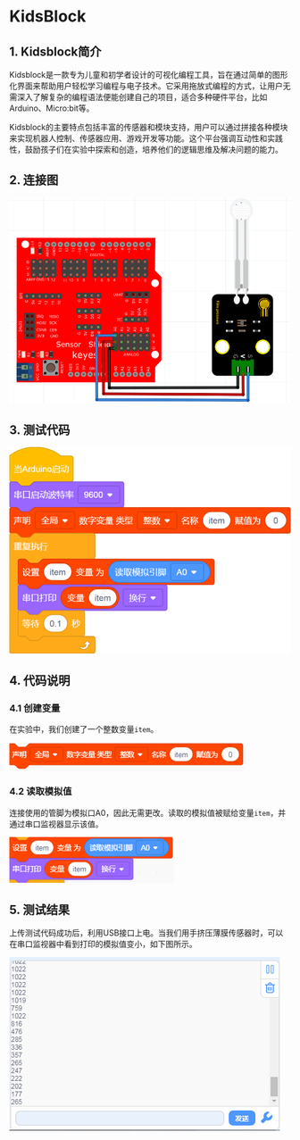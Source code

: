 # KidsBlock


## 1. Kidsblock简介  

Kidsblock是一款专为儿童和初学者设计的可视化编程工具，旨在通过简单的图形化界面来帮助用户轻松学习编程与电子技术。它采用拖放式编程的方式，让用户无需深入了解复杂的编程语法便能创建自己的项目，适合多种硬件平台，比如Arduino、Micro:bit等。  

Kidsblock的主要特点包括丰富的传感器和模块支持，用户可以通过拼接各种模块来实现机器人控制、传感器应用、游戏开发等功能。这个平台强调互动性和实践性，鼓励孩子们在实验中探索和创造，培养他们的逻辑思维及解决问题的能力。  

## 2. 连接图  

![](media/6e645d1e9652fd02a3845ec9d77d29ae.png)  

## 3. 测试代码  

![](media/cd0d21c7fcb5a1c52ba0132c32ac20ea.png)  

## 4. 代码说明  

### 4.1 创建变量  

在实验中，我们创建了一个整数变量`item`。  

![](media/e3db46edc06af5d5cbb7a8bfee90a32c.png)  

### 4.2 读取模拟值  

连接使用的管脚为模拟口A0，因此无需更改。读取的模拟值被赋给变量`item`，并通过串口监视器显示该值。  

![](media/1252d49f99d0fe1a83f8ebd05e0f635a.png)  

## 5. 测试结果  

上传测试代码成功后，利用USB接口上电。当我们用手挤压薄膜传感器时，可以在串口监视器中看到打印的模拟值变小，如下图所示。  

![](media/0f71409854ffb261bf318526bf688250.png)




